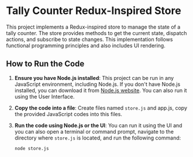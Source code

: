 # Tally Counter Redux-Inspired Store

This project implements a Redux-inspired store to manage the state of a tally counter. The store provides methods to get the current state, dispatch actions, and subscribe to state changes. This implementation follows functional programming principles and also includes UI rendering.

## How to Run the Code

1. **Ensure you have Node.js installed**: This project can be run in any JavaScript environment, including Node.js. If you don't have Node.js installed, you can download it from [Node.js website](https://nodejs.org/). You can also run it using the User Interface.

2. **Copy the code into a file**: Create files named `store.js` and app.js, copy the provided JavaScript codes into this files.

3. **Run the code using Node.js or the UI**: You can run it using the UI and you can also open a terminal or command prompt, navigate to the directory where `store.js` is located, and run the following command:
   ```sh
   node store.js
  